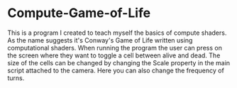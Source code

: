 # Compute-Game-of-Life
This is a program I created to teach myself the basics of compute shaders. As the name suggests it's Conway's Game of Life written using computational shaders.
When running the program the user can press on the screen where they want to toggle a cell between alive and dead.
The size of the cells can be changed by changing the Scale property in the main script attached to the camera. Here you can also change the frequency of turns.
